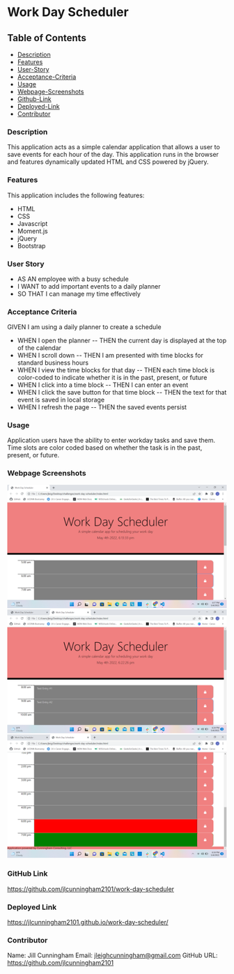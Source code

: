 # Work Day Scheduler

## Table of Contents

- [Description](#description)
- [Features](#features)
- [User-Story](#user-story)
- [Acceptance-Criteria](#acceptance-criteria)
- [Usage](#usage)
- [Webpage-Screenshots](#webpage-screenshots)
- [Github-Link](#github-link)
- [Deployed-Link](#deployed-link)
- [Contributor](#contributor)

### Description

This application acts as a simple calendar application that allows a user to save events for each hour of the day. This application runs in the browser and features dynamically updated HTML and CSS powered by jQuery.

### Features

This application includes the following features:

- HTML
- CSS
- Javascript
- Moment.js
- jQuery
- Bootstrap

### User Story

- AS AN employee with a busy schedule
- I WANT to add important events to a daily planner
- SO THAT I can manage my time effectively

### Acceptance Criteria

GIVEN I am using a daily planner to create a schedule

- WHEN I open the planner
  -- THEN the current day is displayed at the top of the calendar
- WHEN I scroll down
  -- THEN I am presented with time blocks for standard business hours
- WHEN I view the time blocks for that day
  -- THEN each time block is color-coded to indicate whether it is in the past, present, or future
- WHEN I click into a time block
  -- THEN I can enter an event
- WHEN I click the save button for that time block
  -- THEN the text for that event is saved in local storage
- WHEN I refresh the page
  -- THEN the saved events persist

### Usage

Application users have the ability to enter workday tasks and save them. Time slots are color coded based on whether the task is in the past, present, or future.

### Webpage Screenshots

![Screenshot](<assets/images/Screenshot%20(42).png>)
![Screenshot](<assets/images/Screenshot%20(43).png>)
![Screenshot](<assets/images/Screenshot%20(44).png>)

### GitHub Link

https://github.com/jlcunningham2101/work-day-scheduler

### Deployed Link

https://jlcunningham2101.github.io/work-day-scheduler/

### Contributor

Name: Jill Cunningham
Email: jleighcunningham@gmail.com
GitHub URL: https://github.com/jlcunningham2101
